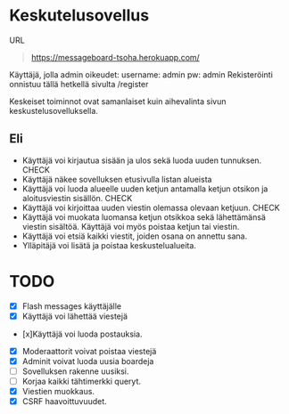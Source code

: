 # Keskutelusovellus

URL
> https://messageboard-tsoha.herokuapp.com/

Käyttäjä, jolla admin oikeudet: username: admin pw: admin
Rekisteröinti onnistuu tällä hetkellä sivulta /register

Keskeiset toiminnot ovat samanlaiset kuin aihevalinta sivun keskustelusovelluksella.

## Eli

* Käyttäjä voi kirjautua sisään ja ulos sekä luoda uuden tunnuksen. CHECK
* Käyttäjä näkee sovelluksen etusivulla listan alueista
* Käyttäjä voi luoda alueelle uuden ketjun antamalla ketjun otsikon ja aloitusviestin sisällön. CHECK
* Käyttäjä voi kirjoittaa uuden viestin olemassa olevaan ketjuun. CHECK
* Käyttäjä voi muokata luomansa ketjun otsikkoa sekä lähettämänsä viestin sisältöä. Käyttäjä voi myös poistaa ketjun tai viestin.
* Käyttäjä voi etsiä kaikki viestit, joiden osana on annettu sana.
* Ylläpitäjä voi lisätä ja poistaa keskustelualueita.


# TODO
* [x] Flash messages käyttäjälle 
* [x] Käyttäjä voi lähettää viestejä 
* [x]Käyttäjä voi luoda postauksia. 
* [x] Moderaattorit voivat poistaa viestejä 
* [x] Adminit voivat luoda uusia boardeja 
* [ ] Sovelluksen rakenne uusiksi.
* [ ] Korjaa kaikki tähtimerkki queryt.
* [x] Viestien muokkaus.
* [x] CSRF haavoittuvuudet.